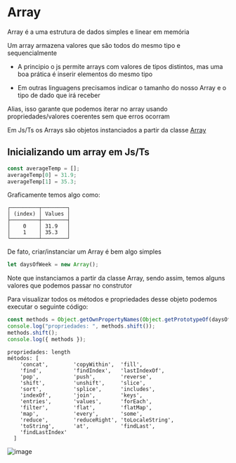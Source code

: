# Array

Array é a uma estrutura de dados simples e linear em memória

Um array armazena valores que são todos do mesmo tipo e sequencialmente

- A principio o js permite arrays com valores de tipos distintos,
  mas uma boa prática é inserir elementos do mesmo tipo

- Em outras linguagens precisamos indicar o tamanho do nosso Array e o tipo de dado que irá receber

Alias, isso garante que podemos iterar no array usando propriedades/valores coerentes sem que erros ocorram

Em Js/Ts os Arrays são objetos instanciados a partir da classe [Array](https://developer.mozilla.org/en-US/docs/Web/JavaScript/Reference/Global_Objects/Array)

## Inicializando um array em Js/Ts

```ts
const averageTemp = [];
averageTemp[0] = 31.9;
averageTemp[1] = 35.3;
```

Graficamente temos algo como:

```
┌─────────┬────────┐
│ (index) │ Values │
├─────────┼────────┤
│    0    │ 31.9   │
│    1    │ 35.3   │
└─────────┴────────┘
```

De fato, criar/instanciar um Array é bem algo simples

```ts
let daysOfWeek = new Array();
```

Note que instanciamos a partir da classe Array, sendo assim, temos alguns valores que podemos passar no construtor

Para visualizar todos os métodos e propriedades desse objeto podemos executar o seguinte código:

```ts
const methods = Object.getOwnPropertyNames(Object.getPrototypeOf(daysOfWeek));
console.log("propriedades: ", methods.shift());
methods.shift();
console.log({ methods });
```

```
propriedades: length
métodos: [
    'concat',        'copyWithin',  'fill',
    'find',          'findIndex',   'lastIndexOf',
    'pop',           'push',        'reverse',
    'shift',         'unshift',     'slice',
    'sort',          'splice',      'includes',
    'indexOf',       'join',        'keys',
    'entries',       'values',      'forEach',
    'filter',        'flat',        'flatMap',
    'map',           'every',       'some',
    'reduce',        'reduceRight', 'toLocaleString',
    'toString',      'at',          'findLast',
    'findLastIndex'
  ]
```

![image](https://user-images.githubusercontent.com/83561751/220172462-fd4ab09a-3e30-432c-81b6-5abf9fa6756a.png)

